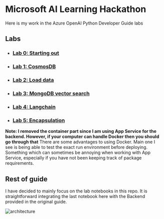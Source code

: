 # Microsoft AI Learning Hackathon

Here is my work in the Azure OpenAI Python Developer Guide labs

## Labs

- ### [Lab 0: Starting out](/Labs/lab_0_starting_out.ipynb)
- ### [Lab 1: CosmosDB](/Labs/lab_1_cosmos_db.ipynb)
- ### [Lab 2: Load data](/Labs/lab_2_load_data.ipynb)
- ### [Lab 3: MongoDB vector search](/Labs/lab_3_mongodb_vector_search.ipynb)
- ### [Lab 4: Langchain](/Labs/lab_4_langchain.ipynb)
- ### [Lab 5: Encapsulation](/Labs/lab_6_cosmongo.ipynb)

**Note: I removed the container part since I am using App Service for the backend. However, if your computer can handle Docker then you should go through that** There are some advantages to using Docker. Main one I see is being able to test the exact run environment before deploying. Something which can sometimes be annoying when working with App Service, especially if you have not been keeping track of package requirements.

## Rest of guide

I have decided to mainly focus on the lab notebooks in this repo. It is straightforward integrating the last notebook here with the Backend provided in the original guide. 

![architecture](https://github.com/jackbullen/mslh-pydevguide-labs/assets/37254717/61a0cec6-4ec9-4859-bff4-ccbe7ea0c408)
